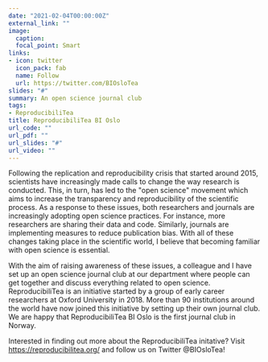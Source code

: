```yaml
---
date: "2021-02-04T00:00:00Z"
external_link: ""
image: 
  caption: 
  focal_point: Smart
links:
- icon: twitter
  icon_pack: fab
  name: Follow
  url: https://twitter.com/BIOsloTea
slides: "#"
summary: An open science journal club
tags:
- ReproducibiliTea
title: ReproducibiliTea BI Oslo
url_code: ""
url_pdf: ""
url_slides: "#"
url_video: ""
---
```


Following the replication and reproducibility crisis that started around 2015, scientists have increasingly made calls to change the way research is conducted. This, in turn, has led to the "open science" movement which aims to increase the transparency and reproducibility of the scientific process. As a response to these issues, both researchers and journals are increasingly adopting open science practices. For instance, more researchers are sharing their data and code. Similarly, journals are implementing measures to reduce publication bias. With all of these changes taking place in the scientific world, I believe that becoming familiar with open science is essential. 

With the aim of raising awareness of these issues, a colleague and I have set up an open science journal club at our department where people can get together and discuss everything related to open science. ReproducibiliTea is an initiative started by a group of early career researchers at Oxford University in 2018. More than 90 institutions around the world have now joined this initiative by setting up their own journal club. We are happy that ReproducibiliTea BI Oslo is the first journal club in Norway. 


Interested in finding out more about the ReproducibiliTea initative? Visit https://reproducibilitea.org/ and follow us on Twitter @BIOsloTea!
